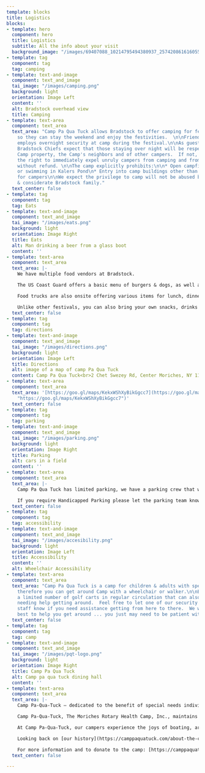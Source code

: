 ```yaml
---
template: blocks
title: Logistics
blocks:
- template: hero
  component: hero
  title: Logistics
  subtitle: All the info about your visit
  background_image: "/images/69407088_10214795494380937_2574208616160559104_n.jpg"
- template: tag
  component: tag
  tag: camping
- template: text-and-image
  component: text_and_image
  tai_image: "/images/camping.png"
  background: light
  orientation: Image Left
  content: ''
  alt: Bradstock overhead view
  title: Camping
- template: text-area
  component: text_area
  text_area: "Camp Pa Qua Tuck allows Bradstock to offer camping for festival goers
    so they can stay the weekend and enjoy the festivities.  \n\nFriends of Bradstock
    employs overnight security at camp during the festival.\n\nAs guests of the Camp,
    Bradstock Chiefs expect that those staying over night will be respectful of all
    Camp property, the Camp's neighbors and of other campers.  If not, Bradstock reserves
    the right to immediately expel unruly campers from camping and from the festival
    without refund. \n\nThe camp explicitly prohibits:\n\n* Open campfires \n* Boating
    or swimming in Kalers Pond\n* Entry into camp buildings other than showers/toilets
    for campers\n\nWe expect the privilege to camp will not be abused by our peace-loving
    & considerate Bradstock family."
  text_center: false
- template: tag
  component: tag
  tag: Eats
- template: text-and-image
  component: text_and_image
  tai_image: "/images/eats.png"
  background: light
  orientation: Image Right
  title: Eats
  alt: Man drinking a beer from a glass boot
  content: ''
- template: text-area
  component: text_area
  text_area: |-
    We have multiple food vendors at Bradstock.

    The US Coast Guard offers a basic menu of burgers & dogs, as well as breakfast for campers on Sunday morning.

    Food trucks are also onsite offering various items for lunch, dinner & breakfast for campers.

    Unlike other festivals, you can also bring your own snacks, drinks & meals to Bradstock ... we only ask that you clean up after yourself - leaving the camp better than you found it!
  text_center: false
- template: tag
  component: tag
  tag: directions
- template: text-and-image
  component: text_and_image
  tai_image: "/images/directions.png"
  background: light
  orientation: Image Left
  title: Directions
  alt: image of a map of camp Pa Qua Tuck
  content: Camp Pa Qua Tuck<br>2 Chet Swezey Rd, Center Moriches, NY 11934
- template: text-area
  component: text_area
  text_area: '[https://goo.gl/maps/KekxWShXyBikGgcc7](https://goo.gl/maps/KekxWShXyBikGgcc7
    "https://goo.gl/maps/KekxWShXyBikGgcc7")'
  text_center: false
- template: tag
  component: tag
  tag: parking
- template: text-and-image
  component: text_and_image
  tai_image: "/images/parking.png"
  background: light
  orientation: Image Right
  title: Parking
  alt: cars in a field
  content: ''
- template: text-area
  component: text_area
  text_area: |-
    Camp Pa Qua Tuck has limited parking, we have a parking crew that will help direct guests on where to park.   If you can car pool with friends, we'd appreciate it.  As the parking fields fill up you may need to park on Montauk Highway.  Please take care while parking and please be respectful of the team helping with parking, they are doing their best.

    If you require Handicapped Parking please let the parking team know and they will direct you on where to park.
  text_center: false
- template: tag
  component: tag
  tag: accessibility
- template: text-and-image
  component: text_and_image
  tai_image: "/images/accesibility.png"
  background: light
  orientation: Image Left
  title: Accessibility
  content: ''
  alt: Wheelchair Accessibility
- template: text-area
  component: text_area
  text_area: "Camp Pa Qua Tuck is a camp for children & adults with special needs
    therefore you can get around Camp with a wheelchair or walker.\n\nBradstock has
    a limited number of golf carts in regular circulation that can also assist those
    needing help getting around.  Feel free to let one of our security guards or volunteer
    staff know if you need assistance getting from here to there.  We will do our
    best to help you get around ... you just may need to be patient with us.  "
  text_center: false
- template: tag
  component: tag
  tag: camp
- template: text-and-image
  component: text_and_image
  tai_image: "/images/pqt-logo.png"
  background: light
  orientation: Image Right
  title: Camp Pa Qua Tuck
  alt: Camp pa qua tuck dining hall
  content: ''
- template: text-area
  component: text_area
  text_area: |-
    Camp Pa-Qua-Tuck – dedicated to the benefit of special needs individuals of Long Island and beyond – stands today, not from the efforts of one organization, but rather as a culmination of a tremendous wave of effort from many Rotary Clubs throughout District 7260.

    Camp Pa-Qua-Tuck, The Moriches Rotary Health Camp, Inc., maintains a more than 70-year track record for making the dreams of individuals with disabilities a reality. Each year, we invite thousands of campers to enjoy a session of summer fun at our 37-acre site on the shores of Kaler’s Pond in Center Moriches.

    At Camp Pa-Qua-Tuck, our campers experience the joys of boating, arts and crafts, music, adaptive sports and games, swimming, campfires and more. In a supportive environment, our counselors encourage campers to reach outside their comfort zones and join with their fellow campers in activities designed to enhance their lives.

    Looking back on [our history](https://camppaquatuck.com/about-the-camp/camp-history/), Camp Pa-Qua-Tuck extends the deepest gratitude to the volunteers, Rotarians, community organizations and the Pa-Qua-Tuck Squaws who made our special camp possible. We would not exist today without your help.

    For more information and to donate to the camp: [https://camppaquatuck.com/](https://camppaquatuck.com/ "https://camppaquatuck.com/")
  text_center: false

---
```

